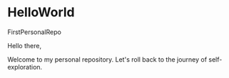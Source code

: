 # HelloWorld
FirstPersonalRepo

Hello there,

Welcome to my personal repository. 
Let's roll back to the journey of self-exploration.
